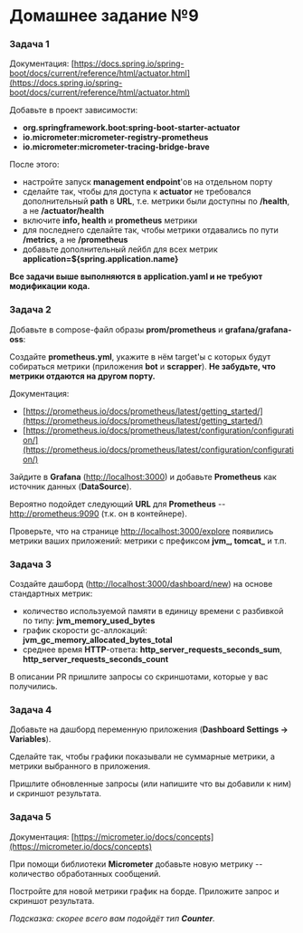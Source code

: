 # Домашнее задание №9

### Задача 1

Документация: [https://docs.spring.io/spring-boot/docs/current/reference/html/actuator.html](https://docs.spring.io/spring-boot/docs/current/reference/html/actuator.html)

Добавьте в проект зависимости:

- **org.springframework.boot:spring-boot-starter-actuator**
- **io.micrometer:micrometer-registry-prometheus**
- **io.micrometer:micrometer-tracing-bridge-brave**



После этого:

- настройте запуск **management endpoint**'ов на отдельном порту
- сделайте так, чтобы для доступа к **actuator** не требовался дополнительный **path** в **URL**, т.е. метрики были доступны по **/health**, а не **/actuator/health**
- включите **info, health** и **prometheus** метрики
- для последнего сделайте так, чтобы метрики отдавались по пути **/metrics**, а не **/prometheus**
- добавьте дополнительный лейбл для всех метрик **application=${spring.application.name}**



**Все задачи выше выполняются в application.yaml и не требуют модификации кода.**



### Задача 2

Добавьте в compose-файл образы **prom/prometheus** и **grafana/grafana-oss**:

Создайте **prometheus.yml**, укажите в нём target'ы с которых будут собираться метрики (приложения **bot** и **scrapper**). **Не забудьте, что метрики отдаются на другом порту.**

Документация:

- [https://prometheus.io/docs/prometheus/latest/getting_started/](https://prometheus.io/docs/prometheus/latest/getting_started/)
- [https://prometheus.io/docs/prometheus/latest/configuration/configuration/](https://prometheus.io/docs/prometheus/latest/configuration/configuration/)

Зайдите в **Grafana** ([http://localhost:3000](http://localhost:3000/)) и добавьте **Prometheus** как источник данных (**DataSource**).

Вероятно подойдет следующий **URL** для **Prometheus** -- [http://prometheus:9090](http://localhost:9090/) (т.к. он в контейнере).

Проверьте, что на странице [http://localhost:3000/explore](http://localhost:3000/explore) появились метрики ваших приложений: метрики с префиксом **jvm_, tomcat_** и т.п.



### Задача 3

Создайте дашборд ([http://localhost:3000/dashboard/new](http://localhost:3000/dashboard/new)) на основе стандартных метрик:

- количество используемой памяти в единицу времени с разбивкой по типу: **jvm_memory_used_bytes**
- график скорости gc-аллокаций: **jvm_gc_memory_allocated_bytes_total**
- среднее время **HTTP**-ответа: **http_server_requests_seconds_sum**, **http_server_requests_seconds_count**

В описании PR пришлите запросы со скриншотами, которые у вас получились.



### Задача 4

Добавьте на дашборд переменную приложения (**Dashboard Settings -> Variables**).

Сделайте так, чтобы графики показывали не суммарные метрики, а метрики выбранного в приложения.

Пришлите обновленные запросы (или напишите что вы добавили к ним) и скриншот результата.



### Задача 5

Документация: [https://micrometer.io/docs/concepts](https://micrometer.io/docs/concepts)

При помощи библиотеки **Micrometer** добавьте новую метрику -- количество обработанных сообщений.

Постройте для новой метрики график на борде. Приложите запрос и скриншот результата.

_Подсказка: скорее всего вам подойдёт тип_ **_Counter_**_._
